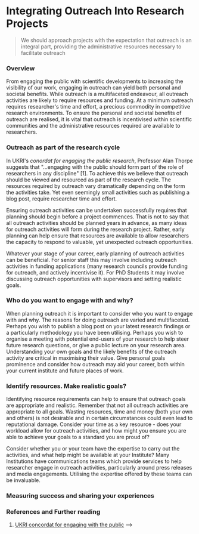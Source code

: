 # Integrating Outreach Into Research Projects


> We should approach projects with the expectation that outreach is an integral part, providing the administrative resources necessary to facilitate outreach

### Overview 

From engaging the public with scientific developments to increasing the visibility of our work, engaging in outreach can yield both personal and societal benefits. While outreach is a multifaceted endeavour, all outreach activities are likely to require resources and funding. At a minimum outreach requires researcher's time and effort, a precious commodity in competitive research environments. To ensure the personal and societal benefits of outreach are realised, it is vital that outreach is incentivised within scientific communities and the administrative resources required are available to researchers. 


### Outreach as part of the research cycle

In UKRI's *conordat for engaging the public research*, Professor Alan Thorpe suggests that "...engaging with the public should form part of the role of researchers in any discipline" [1]. To achieve this we believe that outreach should be viewed and resourced as part of the research cycle.
The resources required by outreach vary dramatically depending on the form the activities take. Yet even seemingly small activities such as publishing a blog post, require researcher time and effort.

Ensuring outreach activities can be undertaken successfully requires that planning should begin before a project commences. That is not to say that all outreach activities should be planned years in advance, as many ideas for outreach activities will form during the research project. Rather, early planning can help ensure that resources are available to allow researchers the capacity to respond to valuable, yet unexpected outreach opportunities. 

Whatever your stage of your career, early planning of outreach activities can be beneficial. For senior staff this may involve including outreach activities in funding applications (many research councils provide funding for outreach, and actively incentivise it). For PhD Students it may involve discussing outreach opportunities with supervisors and setting realistic goals. 


### Who do you want to engage with and why?

When planning outreach it is important to consider who you want to engage with and why. The reasons for doing outreach are varied and multifaceted. Perhaps you wish to publish a blog post on your latest research findings or a particularly methodology you have been utilising. Perhaps you wish to organise a meeting with potential end-users of your research to help steer future research questions, or give a public lecture on your research area. Understanding your own goals and the likely benefits of the outreach activity are critical in maximising their value. Give personal goals prominence and consider how outreach may aid your career, both within your current institute and future places of work. 

<!-- While outreach can yield a wide variety of societal benefits, personal benefits may play an important role in incentivising outreach activities. This may simply be building your research profile and CV, but it may be useful to consider how outreach activities are rewarded within your institution  -->

### Identify resources. Make realistic goals? 

Identifying resource requirements can help to ensure that outreach goals are appropriate and realistic. Remember that not all outreach activities are appropriate to all goals. Wasting resources, time and money (both your own and others) is not desirable and in certain circumstances could even lead to reputational damage. Consider your time as a key resource - does your workload allow for outreach activities, and how might you ensure you are able to achieve your goals to a standard you are proud of? 

Consider whether you or your team have the expertise to carry out the activities, and what help might be available at your Institute? Many Institutions have communications teams which provide services to help researcher engage in outreach activities, particularly around press releases and media engagements. Utilising the expertise offered by these teams can be invaluable. 



### Measuring success and sharing your experiences



<!-- 






4. When to plan? How to respond to new oppertunities?

5. Identifying barriers
    - Not all outreach will be appropriate. Potentially it could be costly. Is societal good enough motivation? 
    - 2. UKRI CONCORDAT: "Research organisations should consider whether
public engagement is appropriately represented
in staff policies and processes (such as for
inductions, performance review, promotions
criteria or workload planning) to allow researchers
to be involved in public engagement activities
without impairing their career."
    - Is this the case at your institution? Are there institutional barriers which are stopping you from engaging in outreach, which may be benificial. 

    - Human (Researcher time)
    - Expertise in your institute
    - Financial 
        - Funding bodies sometimes provide funds for outreach. May improve success of grant




### How will you incentivise outreach

 Human (Researcher time)
    - Expertise in your institute
    - Financial 
        - Funding bodies sometimes provide funds for outreach. May improve success of grant

Outreach has a potential to build your reputation and that of your Institute. Careful planning helps to ensure 







### When should outreach take place?



### Getting help and support
### Finding funding

"Public engagement enhances research so that it contributes positively to society and results in greater relevance, accountability and transparency." - Alan Thorpe

<!-- https://www.ukri.org/files/legacy/scisoc/concordatforengagingthepublicwithresearch-pdf/ - useful!  -->

<!-- INSERT FIGURE -->
<!-- 
1. Who is the audience
    - Who do you want to engage with and why? It could be anything from writing a blog to build your research profile (help people know who you are; get you invaluable feedback - much faster than peer review). Or it could be large public engagement (e.g. meeting stakeholders/endusers who may benefit - for example, meeting automotive industry members when working on AI for selfdriving cars)

2. What benefits might it bring?
    - Build profile, improver chances of getting funding, help steer research ideas and understand the research problem better
    - Develop your skills (being able to communicate effectively and clearly is an invaluable skill in research or for those considering moving into another field)
 


   - "Don't cut corners – done well, publications can help disseminate key findings to target audiences; done badly, they will promote a poor image of your research and will cost you valuable time and more"
### The costs of outreach 



4. When to plan? How to respond to new oppertunities?

5. Identifying barriers
    - Not all outreach will be appropriate. Potentially it could be costly. Is societal good enough motivation? 
    - 2. UKRI CONCORDAT: "Research organisations should consider whether
public engagement is appropriately represented
in staff policies and processes (such as for
inductions, performance review, promotions
criteria or workload planning) to allow researchers
to be involved in public engagement activities
without impairing their career."
    - Is this the case at your institution? Are there institutional barriers which are stopping you from engaging in outreach, which may be benificial. 

7. Measuring success

8. Sharing your experiences
    - Useful to share your approaches and experiences with colleagues. What works well, what doesnt. 



- Outreach activities start when planning the project
    - Identify the audience you wish to reach
    - How to reach them (are there commonly used paths? For example, do people use a similar platform for blogs)
    - Identify the resources you require
        - Are you running a workshop?
        - Are you writing a blog? It's easy not to think about the costs of your time for outreach
    - How are you going to fund it? 
        - When writing grants to funding bodies?
        - Are there resources within your institution? 


Outreach should be a key component of a research cycle.  

In addition, outreach can require skill sets which are unfamiliar to many researchers.


 from writing blogs to giving public lectures, all these activities require administrative resources in order to ensure their success. As a baseline, all outreach activities will require researcher time, a highly valuable resource in competative research fields. In addition, many outreach activities  

, but larger outreach activities may involve costs 

all outreach activities require administative resources in order to ensure their success. Outreach activities are resource intentisive, requiring time 

  These include carefully identifying the outreach goals, ensuring the activities 


Carefully planned, funded, skills,  



 a broad range of activities, the success of outreach projects will depend on 

Successful outreach requires careful planning and 

Outreach - 

- Successful outreach requires careful planning, resourcing and should be goal directed 

- Outreach should be thought of as part of the research project cycle

- When should outreach planning take place (writing grants, planning for unexpected oppertunities)

### Cultural change (towards always doing outreach or not?)

- When should you do outreach?
- Incentivising outreach 
- Blogs become your CV (your own benefits)

### Identify the outreach goals 

- Link back to why we do outreach, what benefits to we want for this specific project?
- Potential types of outreach
- Who is our target audience

### Identifying resources 
- Who is out target audience, and how do we communicate with them
- What resources are required to ensure project success
- Are we aware of available resources in our institutions (comms teams, grant funding, media training)
- For example, writing a blog post vs holding a stakeholder meeting or public lecture. Resources include your time - do you have ringfenced time. Identifying resources (staff costs, volunteer time, University comms teams, professional help)
-  Does your team have the skills required to do the outreach? Could you develop skills (e.g. media training - grants, institutions) 

### Costs
- Applying for funding in grants (some research bodies encourage research funding) 
- Internal funding oppertunities

### Contact/collaborators 
- Who can help you with outreach 
    - Identify relevant people within your institution. 

### Measuring success
- Once completed assess whether the outreach was successful. 
- Did you get the benefits you wanted? Could you improve on strategy? Was it worth time commitments. 
 -->




<!-- 
1. Outreach should not be an afterthought but integrated into the project from its conception 

2. How is the project funded? Does the funder encourage outreach? Can outreach inform part of the funding bid?

3. Identify your target audience (or multiple audiences) - how can you best reach them. 

4. Identify your goals. Why do you want to do outreach? Improve more impact 

4. Do you know who your comms team are and what services they can offer? 

5. Identify Resources can be very variable depending on the type of outreach. For example, writing a blog post vs holding a stakeholder meeting or public lecture. Resources include your time - do you have ringfenced time. Identifying resources (staff costs, volunteer time, University comms teams, professional help)

7. Does your team have the skills required to do the outreach? Could you develop skills (e.g. media training - grants, institutions) -->

<!-- - Carry out skills checks to ensure that the team and its partners has, or can develop, the full range of personal and technical skills that will be needed to undertake the research including facilitation, partnership working, negotiation and conflict resolution. Your academic development unit or partner training and development specialists can help you access learning opportunities.
- Consider how senior members of the research team will allow sufficient time to participate in knowledge exchange and impact generating activities. 
- Consider building space and resources for formal and informal evaluation measures to help your team gauge your progress and advise you when adjustments or agility may be needed
Get to know and use your institution's academic development programme to enhance your personal and technical skills sets. Universities with ESRC Impact Acceleration Accounts provide learning and development opportunities that promote capacities for supporting impact -->


<!-- 
# Manifesto Principle 3:

## We should approach projects with the expectation that outreach is an integral part, providing the administrative resources necessary to facilitate outreach.

 ### Aims:
 Research your manifesto principle: write down thoughts, discuss with colleagues, find online communities, trainings etc.

 ### Approach:
 1. Review/collate funder's guidelines on outreach 
    - What are expectations? 
    - How is outreach assessed? 
    - Discuss with Simon @ Leeds: What events/ training/ etc does he know about?

2. What does outreach involve?

3. What resources are required? 

    - Money
    - Contacts


## Research Resources

- [Turing Annual Report](https://issuu.com/turinginst/docs/turing_annual_report_2017-18?e=30398675/63660505):
    - Information on big outreach projects at Turing over 2017-2018 (page 77-onwards)
    - Statistics on events held, youtube channel views etc

- [EPSRC Outreach](https://epsrc.ukri.org/innovation/publicengagement/)
    - 'Under EPSRC's Royal Charter, one of our objectives is to "generate public awareness; communicate research outcomes; encourage public engagement and dialogue; and disseminate knowledge".'
    - Grant applications: 'EPSRC would like to make grant applicants aware of the fact that funding can be requested for media training and should be included within the grant application'

    - [ESRC Public Engagement](https://epsrc.ukri.org/newsevents/pubs/public-engagement-guidance/): 'Public engagement involves activities that bring researchers and the public together. It is more than just meeting an audience and telling them about your research - effective public engagement is about two-way communication, with the researchers listening to and learning from participants'

- [UKRI Public Engagement website](https://www.ukri.org/public-engagement/research-council-partners-and-public-engagement-with-research/):
    - 'Engaging the public with research helps to empower people, broadens attitudes and ensures that the work of universities and research institutes is relevant to society and wider social concerns.'

- [National Coordinating Center for Public Engagement](https://www.publicengagement.ac.uk/nccpe-projects-and-services/nccpe-projects/national-forum-public-engagement-stem/about-national-forum)


- [What's in it for me?](https://www.ukri.org/files/legacy/scisoc/rcukbenefitsofpe-pdf/)
    - Benfits of outreach

- [ESRC Impact tool kit](https://esrc.ukri.org/research/impact-toolkit/):
    - Set of documents on supporting outreach and impact

## What does outreach involve?

- Pathways to impact (required in many grant applications)
- Communicating benefits/disadvantages of data science/ AI to the wider public
    - Improving what people understand about AI/ DS
- Press
- Talks
- Focus groups


## What resources are required?

- Resources can be very variable depending on the type of outreach. For example, writing a blog post vs holding a stakeholder meeting or public lecture

- Identifying resources (staff costs, volunteer time, University comms teams, professional help)

- Knowing what resources to look for, how funding can be obtained

### [Pathways statement](https://esrc.ukri.org/research/impact-toolkit/developing-pathways-to-impact/)
- user consultation in the planning and strategising for impact
- training workshops and events designed for specific user groups
- preparation for unanticipated opportunities
- commitment to include principal and senior investigator time on knowledge exchange and impact activities

- Explain how your Pathways statement is intended to enable the impacts you are anticipating.  A useful tool for doing this is Theory of Change (external website)
- Include space and funding for events if necessary for reflection for the research team as a group or as individuals during the research, with research users if helpful. Consider enabling research users to lead these activities.
- Ensure that the participation of users is supported by the inclusion of funding towards staff and volunteer time and identify fully the costs of taking part in research.
- Consider including users as co-investigators in the proposal.
- Carry out skills checks to ensure that the team and its partners has, or can develop, the full range of personal and technical skills that will be needed to undertake the research including facilitation, partnership working, negotiation and conflict resolution. Your academic development unit or partner training and development specialists can help you access learning opportunities.
- Consider how senior members of the research team will allow sufficient time to participate in knowledge exchange and impact generating activities. 
- Consider building space and resources for formal and informal evaluation measures to help your team gauge your progress and advise you when adjustments or agility may be needed
Get to know and use your institution's academic development programme to enhance your personal and technical skills sets. Universities with ESRC Impact Acceleration Accounts provide learning and development opportunities that promote capacities for supporting impact. -->

### References and Further reading
1. [UKRI concordat for engaging with the public](https://www.ukri.org/files/legacy/scisoc/concordatforengagingthepublicwithresearch-pdf/) -->